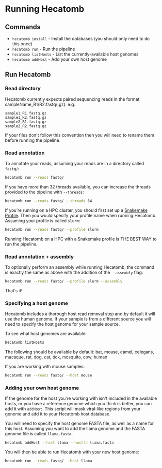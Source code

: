 # Running Hecatomb

## Commands

* `hecatomb install` - Install the databases (you should only need to do this once)
* `hecatomb run` - Run the pipeline
* `hecatomb listHosts` - List the currently-available host genomes
* `hecatomb addHost` - Add your own host genome

## Run Hecatomb

### Read directory

Hecatomb currently expects paired sequencing reads in the format sampleName_R1/R2.fastq(.gz). e.g. 

```text
sample1_R1.fastq.gz
sample1_R2.fastq.gz
sample2_R1.fastq.gz
sample2_R2.fastq.gz
```

If your files don't follow this convention then you will need to rename them before running the pipeline.

### Read annotation

To annotate your reads, assuming your reads are in a directory called `fastq/`:

```bash
hecatomb run --reads fastq/
```

If you have more than 32 threads available, you can increase the threads provided to the pipeline with `--threads`:

```bash
hecatomb run --reads fastq/ --threads 64
```

If you're running on a HPC cluster, you should first set up a 
[Snakemake Profile](https://snakemake.readthedocs.io/en/stable/executing/cli.html#profiles).
Then you would specify your profile name when running Hecatomb.
Assuming your profile is called `slurm`:

```bash
hecatomb run --reads fastq/ --profile slurm
```

Running Hecatomb on a HPC with a Snakemake profile is THE BEST WAY to run the pipeline.

### Read annotation + assembly

To optionally perform an assembly while running Hecatomb, the command is exactly the same as above with the addition
of the `--assembly` flag:

```bash
hecatomb run --reads fastq/ --profile slurm --assembly
```

That's it!

### Specifying a host genome

Hecatomb includes a thorough host read removal step and by default it will use the human genome.
If your sample is from a different source you will need to specify the host genome for your sample source.

To see what host genomes are available:

```bash
hecatomb listHosts
```

The following should be available by default: 
bat, mouse, camel, celegans, macaque, rat, dog, cat, tick, mosquito, cow, human

If you are working with mouse samples:

```bash
hecatomb run --reads fastq/ --host mouse
```

### Adding your own host genome

If the genome for the host you're working with isn't included in the available hosts, or you have a reference genome
which you think is better, you can add it with `addHost`.
This script will mask viral-like regions from your genome and add it to your Hecatomb host database.

You will need to specify the host genome FASTA file, as well as a name for this host.
Assuming you want to add the llama genome and the FASTA genome file is called `llama.fasta`:

```bash
hecatomb addHost --host llama --hostfa llama.fasta
```

You will then be able to run Hecatomb with your new host genome:

```bash
hecatomb run --reads fastq/ --host llama
```
